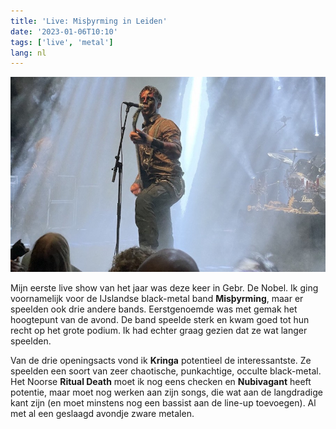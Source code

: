 ```yaml
---
title: 'Live: Misþyrming in Leiden'
date: '2023-01-06T10:10'
tags: ['live', 'metal']
lang: nl
---
```

![De zanger en tevens gitarist van Misþyrming op het podium. Hij ziet er uit alsof hij is ondergedompeld in een vat met teer.](./mispyrming-live.jpg)

Mijn eerste live show van het jaar was deze keer in Gebr. De Nobel. Ik ging voornamelijk voor de IJslandse black-metal band **Misþyrming**, maar er speelden ook drie andere bands. Eerstgenoemde was met gemak het hoogtepunt van de avond. De band speelde sterk en kwam goed tot hun recht op het grote podium. Ik had echter graag gezien dat ze wat langer speelden.

Van de drie openingsacts vond ik **Kringa** potentieel de interessantste. Ze speelden een soort van zeer chaotische, punkachtige, occulte black-metal. Het Noorse **Ritual Death** moet ik nog eens checken en **Nubivagant** heeft potentie, maar moet nog werken aan zijn songs, die wat aan de langdradige kant zijn (en moet minstens nog een bassist aan de line-up toevoegen). Al met al een geslaagd avondje zware metalen.
